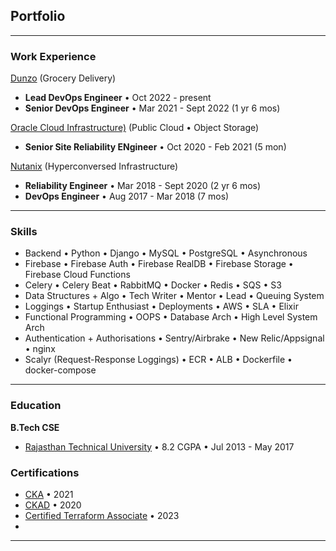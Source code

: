 ## Portfolio

---

### Work Experience

[Dunzo](/dunzo) (Grocery Delivery)
- **Lead DevOps Engineer** • Oct 2022 - present
- **Senior DevOps Engineer** • Mar 2021 - Sept 2022 (1 yr 6 mos)

[Oracle Cloud Infrastructure)](/oci) (Public Cloud • Object Storage)
- **Senior Site Reliability ENgineer** • Oct 2020 - Feb 2021 (5 mon)

[Nutanix](/nutanix) (Hyperconversed Infrastructure)
- **Reliability Engineer** • Mar 2018 - Sept 2020  (2 yr 6 mos)
- **DevOps Engineer** • Aug 2017 - Mar 2018  (7 mos)

---

### Skills

- Backend • Python • Django • MySQL • PostgreSQL • Asynchronous
- Firebase • Firebase Auth • Firebase RealDB • Firebase Storage • Firebase Cloud Functions
- Celery • Celery Beat • RabbitMQ • Docker • Redis • SQS • S3
- Data Structures + Algo • Tech Writer • Mentor • Lead • Queuing System
- Loggings • Startup Enthusiast • Deployments • AWS • SLA • Elixir
- Functional Programming • OOPS • Database Arch • High Level System Arch
- Authentication + Authorisations • Sentry/Airbrake • New Relic/Appsignal • nginx
- Scalyr (Request-Response Loggings) • ECR • ALB • Dockerfile • docker-compose

---

### Education

**B.Tech CSE**
- <a href="https://www.rtu.ac.in/" target="_blank">Rajasthan Technical University</a> • 8.2 CGPA • Jul 2013 - May 2017

### Certifications
- <a href="https://kubernetes.io" target="_blank">CKA</a> • 2021
- <a href="https://kubernetes.io" target="_blank">CKAD</a> • 2020
- <a href="https://hashicorp.com" target="_blank">Certified Terraform Associate</a> • 2023
- <div data-iframe-width="150" data-iframe-height="270" data-share-badge-id="3050cce9-db52-48cd-9eb6-fd87b4e2bc98" data-share-badge-host="https://www.credly.com"></div><script type="text/javascript" async src="//cdn.credly.com/assets/utilities/embed.js"></script>

---

